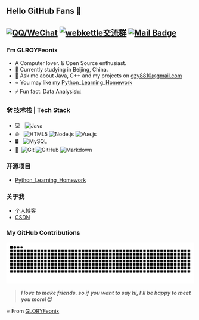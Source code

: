 ## Hello GitHub Fans 👋
[![QQ/WeChat](https://img.shields.io/badge/博客搭建QQ群-422625065-red.svg "博客搭建交流群")](https://jq.qq.com/?_wv=1027&k=58Ypj9z "博客搭建交流群")
[![webkettle交流群](https://img.shields.io/badge/webkettle交流群-487063343-red.svg "webkettle交流群")](https://jq.qq.com/?_wv=1027&k=55kiWBY "webkettle交流群")
[![Mail Badge](https://img.shields.io/badge/-joeysiwei@gmail.com-c14438?style=flat&logo=Gmail&logoColor=white&link=mailto:joeysiwei@gmail.com)](mailto:gzy810@gmail.com)
---


### I'm GLROYFeonix

- A Computer lover. & Open Source enthusiast.
- 🌱 Currently studying in Beijing, China.
- 💬 Ask me about Java, C++ and my projects on [gzy8810@gmail.com](mailto:gzy8810@gmail.com)
- ⭐ You may like my [Python_Learning_Homework](https://github.com/GLORYFeonix/Python_Learning_Homework)
- ⚡ Fun fact: Data Analysis📊

### 🛠 技术栈 | Tech Stack

- 💻 &#160; ![Java](https://img.shields.io/badge/-Java-333333?style=flat&logo=Java&logoColor=007396)
- 🌐 &#160; ![HTML5](https://img.shields.io/badge/-HTML5-333333?style=flat&logo=HTML5)
![Node.js](https://img.shields.io/badge/-Node.js-333333?style=flat&logo=node.js)
![Vue.js](https://img.shields.io/badge/-VueJS-333333?style=flat&logo=Vue.js)
- 🛢 &#160; ![MySQL](https://img.shields.io/badge/-MySQL-333333?style=flat&logo=mysql)
- 🔧 &#160;![Git](https://img.shields.io/badge/-Git-333333?style=flat&logo=git)
![GitHub](https://img.shields.io/badge/-GitHub-333333?style=flat&logo=github)
![Markdown](https://img.shields.io/badge/-Markdown-333333?style=flat&logo=markdown)

### 开源项目

- [Python_Learning_Homework](https://github.com/GLORYFeonix/Python_Learning_Homework)

### 关于我

- [个人博客](https://GLORYFeonix.github.io/)
- [CSDN](https://blog.csdn.net/u013748897?spm=1010.2135.3001.5343)

### My GitHub Contributions

![Contribution Snake](https://raw.githubusercontent.com/GLORYFeonix/GLORYFeonix/main/assets/github-contribution-grid-snake.svg)

> ***I love to make friends. so if you want to say hi, I'll be happy to meet you more!😊***

⭐️ From [GLORYFeonix](https://github.com/GLORYFeonix)
